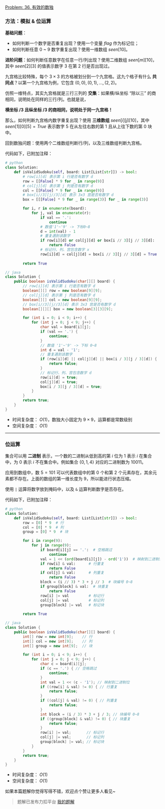 [Problem: 36. 有效的数独](https://leetcode.cn/problems/valid-sudoku/description/)

### 方法：模拟 & 位运算

**基础问题**：

- 如何判断一个数字是否重复出现？使用一个变量 $flag$ 作为标记位；
- 如何判断任意 $0$ ~ $9$ 数字重复出现？使用一维数组 $seen[10]$。

**进阶问题**：如何判断任意数字在任意一行/列出现？使用二维数组 $seen[m][10]$，其中 $seen[2][3]$ 的值表示数字 $3$ 在第 $2$ 行是否出现过。

九宫格比较特殊，每个 $3\times 3$ 的方格被划分到一个九宫格。这九个格子有什么 **共同点**？以第一个九宫格为例，它包含 $(0,0),(0,1),\dots,(2,2)$。

仿照一维特点，其实九宫格就是三行三列的 **交集**：如果横/纵坐标 “除以三” 的商相同，说明处在同样的三行/列。也就是说，

**横坐标 $/3$ 且纵坐标 $/3$ 的商相同，说明处于同一九宫格！**

那么，如何判断九宫格内数字重复出现？使用 **三维数组** $seen[i][j][10]$，其中 $seen[1][0][5]=True$ 表示数字 $5$ 在从左往右数的第 $1$ 且从上往下数的第 $0$ 块中。

回到数独问题：使用两个二维数组判断行/列，以及三维数组判断九宫格。

代码如下，已附加注释：

```Python
# python
class Solution:
    def isValidSudoku(self, board: List[List[str]]) -> bool:
        # row[i][d] 表示第 i 行是否有数字 d
        row = [[False] * 9 for _ in range(9)]
        # col[j][d] 表示第 j 列是否有数字 d
        col = [[False] * 9 for _ in range(9)]
        # box[i//3][j//3][d] 表示 3x3 宫是否有数字 d
        box = [[[False] * 9 for _ in range(3)] for _ in range(3)]

        for i, r in enumerate(board):
            for j, val in enumerate(r):
                if val == '.':
                    continue
                # 数值'1'~'9' -> 下标0~8
                d = int(val) - 1
                # 重复遇到该数字
                if row[i][d] or col[j][d] or box[i // 3][j // 3][d]:
                    return False
                # 标记行、列、宫包含数字 x
                row[i][d] = col[j][d] = box[i // 3][j // 3][d] = True
        
        return True
```

```Java
// java
class Solution {
    public boolean isValidSudoku(char[][] board) {
        // row[i][d] 表示第 i 行是否有数字 d
        boolean[][] row = new boolean[9][9];
        // col[j][d] 表示第 j 列是否有数字 d
        boolean[][] col = new boolean[9][9];
        // box[i//3][j//3][d] 表示 3x3 宫是否有数字 d
        boolean[][][] box = new boolean[3][3][9];

        for (int i = 0; i < 9; i++) {
            for (int j = 0; j < 9; j++) {
                char val = board[i][j];
                if (val == '.') {
                    continue;
                }
                // 数值 '1'~'9' -> 下标 0~8
                int d = val - '1';
                // 重复遇到该数字
                if (row[i][d] || col[j][d] || box[i / 3][j / 3][d]) {
                    return false;
                }
                // 标记行、列、宫包含数字 d
                row[i][d] = true;
                col[j][d] = true;
                box[i / 3][j / 3][d] = true;
            }
        }
        return true;
    }
}
```

- 时间复杂度： $O(1)$，数独大小固定为 $9\times 9$，运算都是常数级别
- 空间复杂度： $O(1)$

---

### 位运算

集合可以用 **二进制** 表示，一个数的二进制从低到高的第 $i$ 位为 $1$ 表示 $i$ 在集合中，为 $0$ 表示 $i$ 不在集合中。例如集合 $\{0,1,4\}$ 对应的二进制数为 $10011$。

应用到数组中，数 $5=101$ 可以代表数组中的第 $0$ 个和第 $2$ 个元素存在，其余元素都不存在。上面的数组的第一维长度为 $9$，所以能进行状态压缩。

使用 `|` 运算将数字放到掩码中，以及 `&` 运算判断数字是否存在。

代码如下，已附加注释：

```Python
# python
class Solution:
    def isValidSudoku(self, board: List[List[str]]) -> bool:
        row = [0] * 9  # 行
        col = [0] * 9  # 列
        group = [0] * 9  # 块

        for i in range(9):
            for j in range(9):
                if board[i][j] == '.':  # 空格跳过
                    continue
                val = 1 << (ord(board[i][j]) - ord('1'))  # 映射到二进制位
                if row[i] & val:      # 行重复
                    return False
                if col[j] & val:      # 列重复
                    return False
                block = (i // 3) * 3 + j // 3  # 块编号 0~8
                if group[block] & val:  # 块重复
                    return False
                row[i] |= val         # 标记行
                col[j] |= val         # 标记列
                group[block] |= val   # 标记块
        
        return True
```

```Java
// java
class Solution {
    public boolean isValidSudoku(char[][] board) {
        int[] row = new int[9];    // 行
        int[] col = new int[9];    // 列
        int[] group = new int[9];  // 块

        for (int i = 0; i < 9; i++) {
            for (int j = 0; j < 9; j++) {
                char c = board[i][j];
                if (c == '.') { // 空格跳过
                    continue;
                }
                int val = 1 << (c - '1'); // 映射到二进制位
                if ((row[i] & val) != 0) { // 行重复
                    return false;
                }
                if ((col[j] & val) != 0) { // 列重复
                    return false;
                }
                int block = (i / 3) * 3 + j / 3; // 块编号 0~8
                if ((group[block] & val) != 0) { // 块重复
                    return false;
                }
                row[i] |= val;       // 标记行
                col[j] |= val;       // 标记列
                group[block] |= val; // 标记块
            }
        }
        return true;
    }
}
```

- 时间复杂度： $O(1)$
- 空间复杂度： $O(1)$

如果本篇题解你觉得写得不错，欢迎点个赞让更多人看见~

> 题解已发布力扣平台 [我的题解](https://leetcode.cn/problems/valid-sudoku/solutions/3767374/shuang-jie-shu-zu-biao-ji-wei-yun-suan-j-3g3c/)
